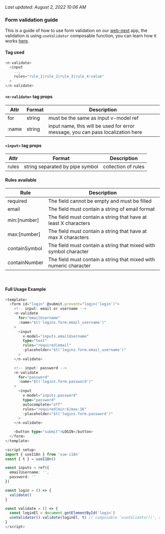 <i>Last updated: August 2, 2022 10:06 AM</i>

### Form validation guide
This is a guide of how to use form validation on our [web-next](https://github.com/uuppyy/web-next) app, the validation is using `useValidator` composable function, you can learn how it works [here](https://github.com/uuppyy/web-next/blob/main/composables/useValidator.ts).

#### Tag used
```ts
<n-validate>
  <input
    ...
    rules="rule_1|rule_2|rule_3|rule_4:value"
  >
</n-validate>
```

#### `<n-validate>` tag props
| Attr  | Format | Description                                                                        |
------- | ------ | ------------------------------------------------------------------------------------
| for   | string | must be the same as input v-model ref                                              |
| :name | string | input name, this will be used for error message, you can pass localization here    |

#### `<input>` tag props
| Attr  | Format                           | Description            |
------- | -------------------------------- | ---------------------- |
| rules | string separated by pipe symbol  | collection of rules    |

#### Rules available
| Rule          | Description                                                         |
--------------- | ------------------------------------------------------------------- |
| required      | The field cannot be empty and must be filled                        |
| email         | The field must contain a string of email format                     |
| min:[number]  | The field must contain a string that have at least X characters     |
| max:[number]  | The field must contain a string that have at max X characters       |
| containSymbol | The field must contain a string that mixed with symbol character    |
| containNumber | The field must contain a string that mixed with numeric character   |
<br>

#### Full Usage Example
```ts
<template>
  <form id="login" @submit.prevent="login('login')">
    <!-- input: email or username -->
    <n-validate 
      for="emailUsername" 
      :name="$t('logins.form.email_username')"
    >
      <input 
        v-model="inputs.emailUsername"
        type="text"
        rules="required|email"
        :placeholder="$t('logins.form.email_username')"
      >
    </n-validate>

    <!-- input: password -->
    <n-validate 
      for="password" 
      :name="$t('logins.form.password')"
    >
      <input
        v-model="inputs.password"
        type="password"
        autocomplete="off"
        rules="required|min:6|max:16"
        :placeholder="$t('logins.form.password')"
      >
    </n-validate>

    <button type="submit">LOGIN</button>
  </form>
</template>

<script setup>
import { useI18n } from 'vue-i18n'
const { t } = useI18n()

const inputs = ref({
  emailUsername: '',
  password: ''
})

const login = () => {
  validate()
}

const validate = () => {
  const loginEl = document.getElementById('login')
  useValidator().validate(loginEl, t) // composable 'useValidator()', auto-imported in Nuxt3
}
</script>
```
